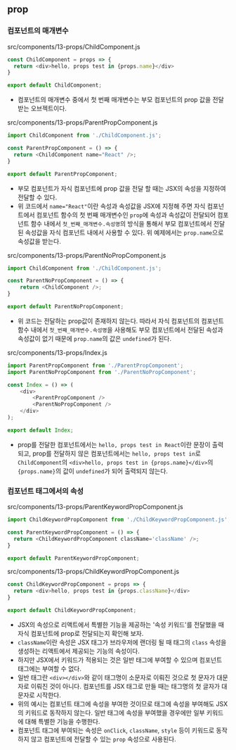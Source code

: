 ## prop

### 컴포넌트의 매개변수
src/components/13-props/ChildComponent.js
```js
const ChildComponent = props => {
  return <div>hello, props test in {props.name}</div>
}

export default ChildComponent;
```
- 컴포넌트의 매개변수 중에서 첫 번째 매개변수는 부모 컴포넌트의 prop 값을 전달받는 오브젝트이다.

src/components/13-props/ParentPropComponent.js
```js
import ChildComponent from './ChildComponent.js';

const ParentPropComponent = () => {
  return <ChildComponent name="React" />;
}

export default ParentPropComponent;
```
- 부모 컴포넌트가 자식 컴포넌트에 prop 값을 전달 할 때는 JSX의 속성을 지정하여 전달할 수 있다.
- 위 코드에서 `name="React"`이란 속성과 속성값을 JSX에 지정해 주면 자식 컴포넌트에서 컴포넌트 함수의 첫 번째 매개변수인 `prop`에 속성과 속성값이 전달되어 컴포넌트 함수 내에서 `첫_번째_매개변수.속성명`의 방식을 통해서 부모 컴포넌트에서 전달된 속성값을 자식 컴포넌트 내에서 사용할 수 있다. 위 예제에서는 `prop.name`으로 속성값을 받는다.

src/components/13-props/ParentNoPropComponent.js
```js
import ChildComponent from './ChildComponent.js';

const ParentNoPropComponent = () => {
    return <ChildComponent />;
}

export default ParentNoPropComponent;
```
- 위 코드는 전달하는 prop값이 존재하지 않는다. 따라서 자식 컴포넌트의 컴포넌트 함수 내에서 `첫_번째_매개변수.속성명`을 사용해도 부모 컴포넌트에서 전달된 속성과 속성값이 없기 때문에 `prop.name`의 값은 `undefined`가 된다.

src/components/13-props/Index.js
```js
import ParentPropComponent from './ParentPropComponent';
import ParentNoPropComponent from './ParentNoPropComponent';

const Index = () => (
	<div>
		<ParentPropComponent />
		<ParentNoPropComponent />
	</div>
);

export default Index;
```
- prop를 전달한 컴포넌트에서는 `hello, props test in React`이란 문장이 출력되고, prop를 전달하지 않은 컴포넌트에서는 `hello, props test in`로 `ChildComponent`의 `<div>hello, props test in {props.name}</div>`의 `{props.name}`의 값이 `undefined`가 되어 출력되지 않는다.

### 컴포넌트 태그에서의 속성
src/components/13-props/ParentKeywordPropComponent.js
```js
import ChildKeywordPropComponent from './ChildKeywordPropComponent.js';

const ParentKeywordPropComponent = () => {
  return <ChildKeywordPropComponent className='className' />;
}

export default ParentKeywordPropComponent;
```

src/components/13-props/ChildKeywordPropComponent.js
```js
const ChildKeywordPropComponent = props => {
  return <div>hello, props test in {props.className}</div>
}

export default ChildKeywordPropComponent;
```
- JSX의 속성으로 리액트에서 특별한 기능을 제공하는 '속성 키워드'를 전달했을 때 자식 컴포넌트에 prop로 전달되는지 확인해 보자.
- `className`이란 속성은 JSX 태그가 브라우저에 랜더링 될 때 태그의 `class` 속성을 생성하는 리액트에서 제공되는 기능의 속성이다.
- 하지만 JSX에서 키워드가 적용되는 것은 일반 태그에 부여할 수 있으며 컴포넌트 태그에는 부여할 수 없다. 
- 일반 태그란 `<div></div>`와 같이 태그명이 소문자로 이뤄진 것으로 첫 문자가 대문자로 이뤄진 것이 아니다. 컴포넌트를 JSX 태그로 만들 때는 태그명의 첫 글자가 대문자로 시작한다.
- 위의 예시는 컴포넌트 태그에 속성을 부여한 것이므로 태그에 속성을 부여해도 JSX의 키워드로 동작하지 않는다. 일반 태그에 속성을 부여했을 경우에만 일부 키워드에 대해 특별한 기능을 수행한다.
- 컴포넌트 태그에 부여되는 속성은 `onClick`, `className`, `style` 등이 키워드로 동작하지 않고 컴포넌트에 전달할 수 있는 `prop` 속성으로 사용된다.
